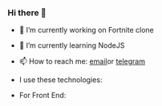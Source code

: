 ### Hi there 👋


- 🔭 I’m currently working on Fortnite clone
- 🌱 I’m currently learning NodeJS
- 📫 How to reach me: [email](@ilhomjonisoqjonov2@gmail.com )or [telegram](https://t.me/ilhomjon_isaqjonov)

- I use these technologies: 
- For Front End: 

<!--
**ilhomjon003/ilhomjon003** is a ✨ _special_ ✨ repository because its `README.md` (this file) appears on your GitHub profile.

Here are some ideas to get you started:


- 😄 Pronouns: ...
- ⚡ Fun fact: ...
-->
